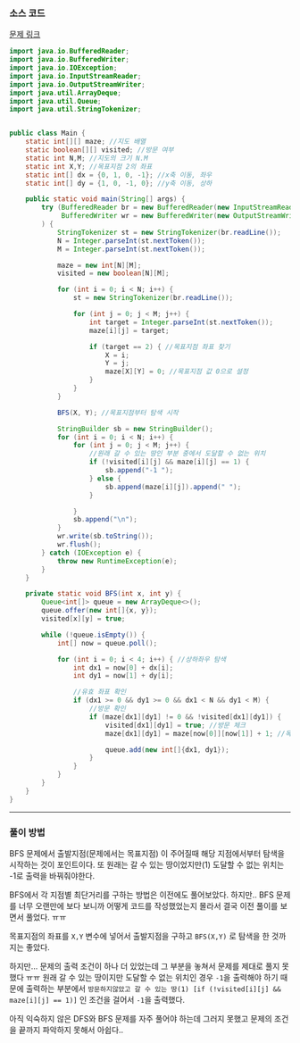 ### 소스 코드

[문제 링크](https://www.acmicpc.net/problem/14940)

```java
import java.io.BufferedReader;
import java.io.BufferedWriter;
import java.io.IOException;
import java.io.InputStreamReader;
import java.io.OutputStreamWriter;
import java.util.ArrayDeque;
import java.util.Queue;
import java.util.StringTokenizer;


public class Main {
    static int[][] maze; //지도 배열
    static boolean[][] visited; //방문 여부
    static int N,M; //지도의 크기 N.M
    static int X,Y; //목표지점 2의 좌표
    static int[] dx = {0, 1, 0, -1}; //x축 이동, 좌우
    static int[] dy = {1, 0, -1, 0}; //y축 이동, 상하

    public static void main(String[] args) {
        try (BufferedReader br = new BufferedReader(new InputStreamReader(System.in));
             BufferedWriter wr = new BufferedWriter(new OutputStreamWriter(System.out))
        ) {
            StringTokenizer st = new StringTokenizer(br.readLine());
            N = Integer.parseInt(st.nextToken());
            M = Integer.parseInt(st.nextToken());

            maze = new int[N][M];
            visited = new boolean[N][M];

            for (int i = 0; i < N; i++) {
                st = new StringTokenizer(br.readLine());

                for (int j = 0; j < M; j++) {
                    int target = Integer.parseInt(st.nextToken());
                    maze[i][j] = target;

                    if (target == 2) { //목표지점 좌표 찾기
                        X = i;
                        Y = j;
                        maze[X][Y] = 0; //목표지점 값 0으로 설정
                    }
                }
            }

            BFS(X, Y); //목표지점부터 탐색 시작

            StringBuilder sb = new StringBuilder();
            for (int i = 0; i < N; i++) {
                for (int j = 0; j < M; j++) {
                    //원래 갈 수 있는 땅인 부분 중에서 도달할 수 없는 위치
                    if (!visited[i][j] && maze[i][j] == 1) {
                        sb.append("-1 ");
                    } else {
                        sb.append(maze[i][j]).append(" ");
                    }

                }
                sb.append("\n");
            }
            wr.write(sb.toString());
            wr.flush();
        } catch (IOException e) {
            throw new RuntimeException(e);
        }
    }

    private static void BFS(int x, int y) {
        Queue<int[]> queue = new ArrayDeque<>();
        queue.offer(new int[]{x, y});
        visited[x][y] = true;

        while (!queue.isEmpty()) {
            int[] now = queue.poll();

            for (int i = 0; i < 4; i++) { //상하좌우 탐색
                int dx1 = now[0] + dx[i];
                int dy1 = now[1] + dy[i];

                //유효 좌표 확인
                if (dx1 >= 0 && dy1 >= 0 && dx1 < N && dy1 < M) {
                    //방문 확인
                    if (maze[dx1][dy1] != 0 && !visited[dx1][dy1]) {
                        visited[dx1][dy1] = true; //방문 체크
                        maze[dx1][dy1] = maze[now[0]][now[1]] + 1; //목표지점 거리 갱신

                        queue.add(new int[]{dx1, dy1});
                    }
                }
            }
        }
    }
}
```

---

### 풀이 방법

BFS 문제에서 출발지점(문제에서는 목표지점) 이 주어질때 해당 지점에서부터 탐색을 시작하는 것이 포인트이다. 또 원래는 갈 수 있는 땅이었지만(1) 도달할 수 없는 위치는 -1로 출력을 바꿔줘야한다.

BFS에서 각 지점별 최단거리를 구하는 방법은 이전에도 풀어보았다. 하지만.. BFS 문제를 너무 오랜만에 보다 보니까 어떻게 코드를 작성했었는지 몰라서 결국 이전 풀이를 보면서 풀었다. ㅠㅠ

목표지점의 좌표를 `X,Y` 변수에 넣어서 출발지점을 구하고 `BFS(X,Y)` 로 탐색을 한 것까지는 좋았다.

하지만... 문제의 출력 조건이 하나 더 있었는데 그 부분을 놓쳐서 문제를 제대로 풀지 못했다 ㅠㅠ 원래 갈 수 있는 땅이지만 도달할 수 없는 위치인 경우 `-1`을 출력해야 하기 때문에 출력하는 부분에서 `방문하지않았고 갈 수 있는 땅(1) [if (!visited[i][j] && maze[i][j] == 1)]` 인 조건을 걸어서 `-1`을 출력했다.

아직 익숙하지 않은 DFS와 BFS 문제를 자주 풀어야 하는데 그러지 못했고 문제의 조건을 끝까지 파악하지 못해서 아쉽다..
